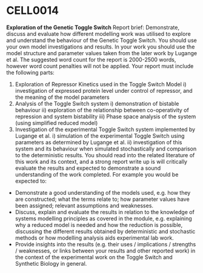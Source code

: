 # CELL0014

**Exploration of the Genetic Toggle Switch**
Report brief:
Demonstrate, discuss and evaluate how different modelling work was utilised to explore and
understand the behaviour of the Genetic Toggle Switch.
You should use your own model investigations and results. In your work you should use the model
structure and parameter values taken from the later work by Lugange et al.
The suggested word count for the report is 2000-2500 words, however word count penalties will not
be applied.
Your report must include the following parts:
1. Exploration of Repressor Kinetics used in the Toggle Switch Model
i) investigation of expressed protein level under control of repressor, and the meaning of the model
parameters
2. Analysis of the Toggle Switch system
i) demonstration of bistable behaviour
ii) exploration of the relationship between co-operativity of repression and system bistability
iii) Phase space analysis of the system (using simplified reduced model)
3. Investigation of the experimental Toggle Switch system implemented by Lugange et al.
i) simulation of the experimental Toggle Switch using parameters as determined by Lugange et al.
ii) investigation of this system and its behaviour when simulated stochastically and comparison to the
deterministic results.
You should read into the related literature of this work and its context, and a strong report write up is
will critically evaluate the results and expected to demonstrate a sound understanding of the work
completed. For example you would be expected to:
- Demonstrate a good understanding of the models used, e.g. how they are constructed; what the
terms relate to; how parameter values have been assigned; relevant assumptions and
weaknesses.
- Discuss, explain and evaluate the results in relation to the knowledge of systems modelling
principles as covered in the module, e.g. explaining why a reduced model is needed and how the
reduction is possible, discussing the different results obtained by deterministic and stochastic
methods or how modelling analysis aids experimental lab work.
- Provide insights into the results (e.g. their uses / implications / strengths / weaknesses, or links
between your results and other reported work) in the context of the experimental work on the
Toggle Switch and Synthetic Biology in general.
